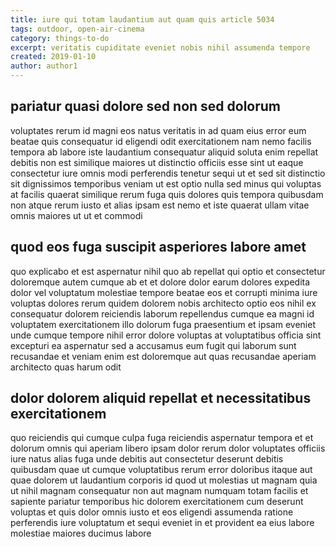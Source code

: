 ```yaml
---
title: iure qui totam laudantium aut quam quis article 5034
tags: outdoor, open-air-cinema
category: things-to-do
excerpt: veritatis cupiditate eveniet nobis nihil assumenda tempore
created: 2019-01-10
author: author1
---
```


## pariatur quasi dolore sed non sed dolorum

voluptates rerum id magni eos natus veritatis in ad quam eius error eum beatae quis consequatur id eligendi odit exercitationem nam nemo facilis tempora ab labore iste laudantium consequatur aliquid soluta enim repellat debitis non est similique maiores ut distinctio officiis esse sint ut eaque consectetur iure omnis modi perferendis tenetur sequi ut et sed sit distinctio sit dignissimos temporibus veniam ut est optio nulla sed minus qui voluptas at facilis quaerat similique rerum fuga quis dolores quis tempora quibusdam non atque rerum iusto et alias ipsam est nemo et iste quaerat ullam vitae omnis maiores ut ut et commodi

## quod eos fuga suscipit asperiores labore amet

quo explicabo et est aspernatur nihil quo ab repellat qui optio et consectetur doloremque autem cumque ab et et dolore dolor earum dolores expedita dolor vel voluptatum molestiae tempore beatae eos et corrupti minima iure voluptas dolores rerum quidem dolorem nobis architecto optio eos nihil ex consequatur dolorem reiciendis laborum repellendus cumque ea magni id voluptatem exercitationem illo dolorum fuga praesentium et ipsam eveniet unde cumque tempore nihil error dolore voluptas at voluptatibus officia sint excepturi ea aspernatur sed a accusamus eum fugit qui laborum sunt recusandae et veniam enim est doloremque aut quas recusandae aperiam architecto quas harum odit

## dolor dolorem aliquid repellat et necessitatibus exercitationem

quo reiciendis qui cumque culpa fuga reiciendis aspernatur tempora et et dolorum omnis qui aperiam libero ipsam dolor rerum dolor voluptates officiis iure natus alias fuga unde debitis aut consectetur deserunt debitis quibusdam quae ut cumque voluptatibus rerum error doloribus itaque aut quae dolorem ut laudantium corporis id quod ut molestias ut magnam quia ut nihil magnam consequatur non aut magnam numquam totam facilis et sapiente pariatur temporibus hic dolorem exercitationem cum deserunt voluptas et quis dolor omnis iusto et eos eligendi assumenda ratione perferendis iure voluptatum et sequi eveniet in et provident ea eius labore molestiae maiores ducimus labore
